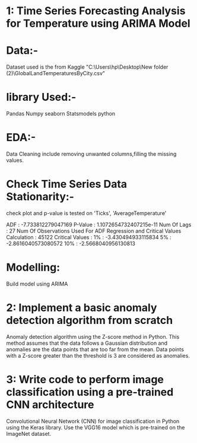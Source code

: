 # 1: Time Series Forecasting Analysis for Temperature using ARIMA Model


# Data:- 
Dataset used is the from Kaggle "C:\Users\hp\Desktop\New folder (2)\GlobalLandTemperaturesByCity.csv"

# library Used:- 
Pandas
Numpy
seaborn 
Statsmodels python

# EDA:- 
Data Cleaning include removing unwanted columns,filling the missing values.

# Check Time Series Data Stationarity:- 
check plot and p-value is tested on 'Ticks', 'AverageTemperature'

ADF : -7.733812279047169
P-Value : 1.1072654732407215e-11
Num Of Lags : 27
Num Of Observations Used For ADF Regression and Critical Values Calculation : 45122
Critical Values : 1% : -3.430494933115834 5% : -2.8616040573080572 10% : -2.5668040956130813

# Modelling: 
Build model using ARIMA



#  2: Implement a basic anomaly detection algorithm from scratch

Anomaly detection algorithm using the Z-score method in Python. This method assumes that the data follows a Gaussian distribution and anomalies are the data points that are too far from the mean.  Data points with a Z-score greater than the threshold is 3 are considered as anomalies.



# 3: Write code to perform image classification using a pre-trained CNN architecture
Convolutional Neural Network (CNN) for image classification in Python using the Keras library. Use the VGG16 model which is pre-trained on the ImageNet dataset.










